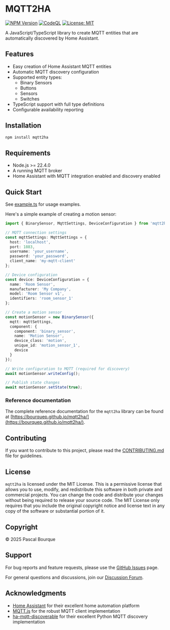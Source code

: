 # MQTT2HA

[![NPM Version](https://img.shields.io/npm/v/mqtt2ha)](https://www.npmjs.com/package/mqtt2ha)
[![CodeQL](https://github.com/bourquep/mqtt2ha/actions/workflows/github-code-scanning/codeql/badge.svg)](https://github.com/bourquep/mqtt2ha/actions/workflows/github-code-scanning/codeql)
[![License: MIT](https://img.shields.io/badge/License-MIT-yellow.svg)](https://opensource.org/licenses/MIT)

A JavaScript/TypeScript library to create MQTT entities that are automatically discovered by Home Assistant.

## Features

- Easy creation of Home Assistant MQTT entities
- Automatic MQTT discovery configuration
- Supported entity types:
  - Binary Sensors
  - Buttons
  - Sensors
  - Switches
- TypeScript support with full type definitions
- Configurable availability reporting

## Installation

```bash
npm install mqtt2ha
```

## Requirements

- Node.js >= 22.4.0
- A running MQTT broker
- Home Assistant with MQTT integration enabled and discovery enabled

## Quick Start

See [example.ts](./test-environment/example.ts) for usage examples.

Here's a simple example of creating a motion sensor:

```typescript
import { BinarySensor, MqttSettings, DeviceConfiguration } from 'mqtt2ha';

// MQTT connection settings
const mqttSettings: MqttSettings = {
  host: 'localhost',
  port: 1883,
  username: 'your_username',
  password: 'your_password',
  client_name: 'my-mqtt-client'
};

// Device configuration
const device: DeviceConfiguration = {
  name: 'Room Sensor',
  manufacturer: 'My Company',
  model: 'Room Sensor v1',
  identifiers: 'room_sensor_1'
};

// Create a motion sensor
const motionSensor = new BinarySensor({
  mqtt: mqttSettings,
  component: {
    component: 'binary_sensor',
    name: 'Motion Sensor',
    device_class: 'motion',
    unique_id: 'motion_sensor_1',
    device
  }
});

// Write configuration to MQTT (required for discovery)
await motionSensor.writeConfig();

// Publish state changes
await motionSensor.setState(true);
```

### Reference documentation

The complete reference documentation for the `mqtt2ha` library can be found at
[https://bourquep.github.io/mqtt2ha/](https://bourquep.github.io/mqtt2ha/).

## Contributing

If you want to contribute to this project, please read the [CONTRIBUTING.md](CONTRIBUTING.md) file for guidelines.

## License

`mqtt2ha` is licensed under the MIT License. This is a permissive license that allows you to use, modify, and
redistribute this software in both private and commercial projects. You can change the code and distribute your changes
without being required to release your source code. The MIT License only requires that you include the original
copyright notice and license text in any copy of the software or substantial portion of it.

## Copyright

© 2025 Pascal Bourque

## Support

For bug reports and feature requests, please use the [GitHub Issues](https://github.com/bourquep/mqtt2ha/issues) page.

For general questions and discussions, join our [Discussion Forum](https://github.com/bourquep/mqtt2ha/discussions).

## Acknowledgments

- [Home Assistant](https://www.home-assistant.io/) for their excellent home automation platform
- [MQTT.js](https://github.com/mqttjs/MQTT.js) for the robust MQTT client implementation
- [ha-mqtt-discoverable](https://github.com/unixorn/ha-mqtt-discoverable) for their excellent Python MQTT discovery
  implementation

